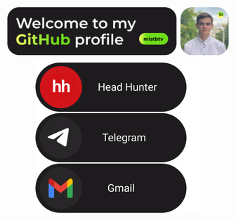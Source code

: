 <img src="github_banner.png" alt="Image 1" style="display: inline-block;">
<p align="center">
  <img src="github_hh.png" alt="Image 1" style="display: inline-block;">
  <img src="github_tg.png" alt="Image 2" style="display: inline-block;">
  <img src="github_gmail.png" alt="Image 2" style="display: inline-block;">
</p>
